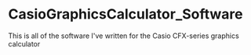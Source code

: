 # CasioGraphicsCalculator_Software
This is all of the software I've written for the Casio CFX-series graphics calculator
